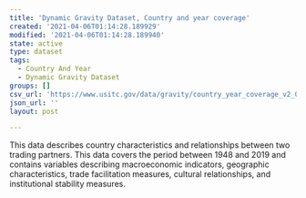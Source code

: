 ```yaml
---
title: 'Dynamic Gravity Dataset, Country and year coverage'
created: '2021-04-06T01:14:28.189929'
modified: '2021-04-06T01:14:28.189940'
state: active
type: dataset
tags:
  - Country And Year
  - Dynamic Gravity Dataset
groups: []
csv_url: 'https://www.usitc.gov/data/gravity/country_year_coverage_v2_0.csv'
json_url: ''
layout: post

---
```

This data describes country characteristics and relationships between two trading partners. This data covers the period between 1948 and 2019 and contains variables describing macroeconomic indicators, geographic characteristics, trade facilitation measures, cultural relationships, and institutional stability measures.
